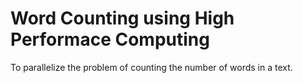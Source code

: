 # Word Counting using High Performace Computing
To parallelize the problem of counting the number of words in a text.
